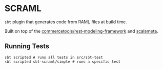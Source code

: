 # SCRAML

`sbt` plugin that generates code from RAML files at build time.

Built on top of the [commercetools/rest-modeling-framework](https://github.com/commercetools/rest-modeling-framework)
and [scalameta](https://scalameta.org/).

## Running Tests

```shell
sbt scripted # runs all tests in src/sbt-test
sbt scripted sbt-scraml/simple # runs a specific test
```
